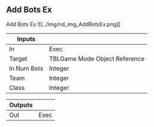 ## Add Bots Ex
Add Bots Ex
![[../img/nd_img_AddBotsEx.png]]

|Inputs||
|--|--|
| In | Exec |
| Target | TBLGame Mode Object Reference |
| In Num Bots | Integer |
| Team | Integer |
| Class | Integer |

|Outputs||
|--|--|
| Out | Exec |
